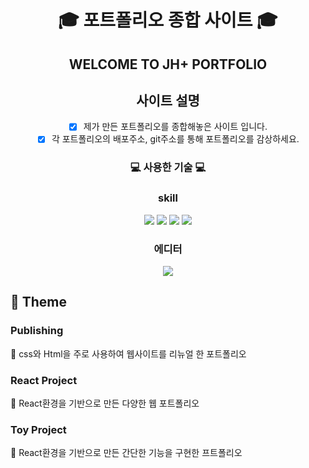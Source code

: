 <div align="center">

# :mortar_board: 포트폴리오 종합 사이트 :mortar_board:

## WELCOME TO JH+ PORTFOLIO

## 사이트 설명

- [x] 제가 만든 포트폴리오를 종합해놓은 사이트 입니다.
- [x] 각 포트폴리오의 배포주소, git주소를 통해 포트폴리오를 감상하세요.

### :computer: 사용한 기술 :computer:

### skill

<img src="https://img.shields.io/badge/html5-E34F26?style=for-the-badge&logo=html5&logoColor=white"> <img src="https://img.shields.io/badge/css-1572B6?style=for-the-badge&logo=css3&logoColor=white"> <img src="https://img.shields.io/badge/javascript-F7DF1E?style=for-the-badge&logo=javascript&logoColor=black"> <img src="https://img.shields.io/badge/react-61DAFB?style=for-the-badge&logo=react&logoColor=black">

### 에디터

  <img src="https://img.shields.io/badge/visualstudio-007ACC?style=for-the-badge&logo=visualstudio&logoColor=white">

</div>

## :mega: Theme

### Publishing

:bell: css와 Html을 주로 사용하여 웹사이트를 리뉴얼 한 포트폴리오

### React Project

:bell: React환경을 기반으로 만든 다양한 웹 포트폴리오

### Toy Project

:bell: React환경을 기반으로 만든 간단한 기능을 구현한 프트폴리오

